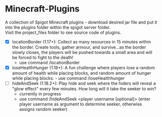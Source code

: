 # Minecraft-Plugins
A collection of Spigot Minecraft plugins - download desired jar file and put it into the plugins folder within the spigot server folder. <br/>
Visit the project_files folder to see source code of plugins.

- [X] locationBorder (1.17+): Collect as many resources in 15 minutes within the border. Create tools, gather armour, and survive...as the border slowly closes, the players will be pushed towards a small area and will be forced to fight to the death!
  - use command /locationBorder
- [X] loseHealthHunger (1.18+): A fun challenge where players lose a random amount of health while placing blocks, and random amount of hunger while placing blocks.      - use command /loseHealthhunger <bool>
- [ ] hideAndSeek (1.18.2+): Play hide and seek where the hiders will reveal a "glow effect" every few minutes. How long will it take the seeker to win?
    - currently in progress
    - use command /hideAndSeek <player username [optional]> (enter player username as argument to determine seeker, otherwise assigns random seeker)
